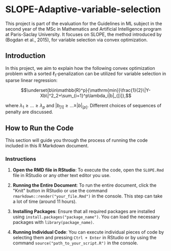 # SLOPE-Adaptive-variable-selection
This project is part of the evaluation for the Guidelines in ML subject in the second year of the MSc in Mathematics and Artificial Intelligence program at Paris-Saclay University. It focuses on SLOPE, the method introduced by (Bogdan et al., 2015), for variable selection via convex optimization.

## Introduction
In this project, we aim to explain how the following convex optimization problem with a sorted $\ell_1$-penalization can be utilized for variable selection in sparse linear regression:

$$\underset{b\in\mathbb{R}^p}{\mathrm{min}}\frac{1}{2}\|Y-Xb\|^2_2+\sum_{i=1}^p\lambda_i|b|_{[i]},$$

where $\lambda_1\geq \ldots\geq \lambda_p$ and $|b_{[1]}\geq...\geq|b|_{[p]}$. Different choices of sequences of penalty are discussed. 

## How to Run the Code

This section will guide you through the process of running the code included in this R Markdown document.

### Instructions

1. **Open the RMD file in RStudio**: To execute the code, open the `SLOPE.Rmd` file in RStudio or any other text editor you use.

2. **Running the Entire Document**: To run the entire document, click the "Knit" button in RStudio or use the command `rmarkdown::render("your_file.Rmd")` in the console. This step can take a lot of time (around 11 hours).

3. **Installing Packages**: Ensure that all required packages are installed using `install.packages("package_name")`. You can load the necessary packages with `library(package_name)`.

4. **Running Individual Code**: You can execute individual pieces of code by selecting them and pressing `Ctrl + Enter` in RStudio or by using the command `source("path_to_your_script.R")` in the console.

